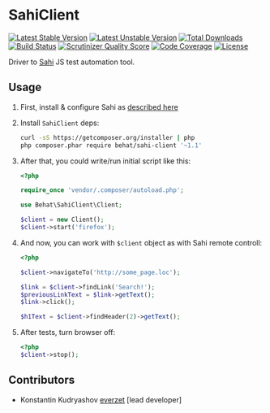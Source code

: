 SahiClient
==========

[![Latest Stable Version](https://poser.pugx.org/behat/sahi-client/v/stable.svg)](https://packagist.org/packages/behat/sahi-client)
[![Latest Unstable Version](https://poser.pugx.org/behat/sahi-client/v/unstable.svg)](https://packagist.org/packages/behat/sahi-client)
[![Total Downloads](https://poser.pugx.org/behat/sahi-client/downloads.svg)](https://packagist.org/packages/behat/sahi-client)
[![Build Status](https://travis-ci.org/Behat/SahiClient.svg)](https://travis-ci.org/Behat/SahiClient)
[![Scrutinizer Quality Score](https://scrutinizer-ci.com/g/Behat/SahiClient/badges/quality-score.png?s=fae7607302bf3b6134eb51f62ac7d4509269df78)](https://scrutinizer-ci.com/g/Behat/SahiClient/)
[![Code Coverage](https://scrutinizer-ci.com/g/Behat/SahiClient/badges/coverage.png?s=cefb14ee01d57bf0a6531e24e649ef944533884f)](https://scrutinizer-ci.com/g/Behat/SahiClient/)
[![License](https://poser.pugx.org/behat/sahi-client/license.svg)](https://packagist.org/packages/behat/sahi-client)

Driver to [Sahi](http://sahi.co.in/w/sahi) JS test automation tool.

Usage
-----

1. First, install & configure Sahi as [described here](http://sahi.co.in/w/using-sahi)
2. Install `SahiClient` deps:

    ``` bash
    curl -sS https://getcomposer.org/installer | php
    php composer.phar require behat/sahi-client '~1.1'
    ```

2. After that, you could write/run initial script like this:

    ``` php
    <?php

    require_once 'vendor/.composer/autoload.php';

    use Behat\SahiClient\Client;

    $client = new Client();
    $client->start('firefox');
    ```

3. And now, you can work with `$client` object as with Sahi remote controll:

    ``` php
    <?php

    $client->navigateTo('http://some_page.loc');

    $link = $client->findLink('Search!');
    $previousLinkText = $link->getText();
    $link->click();

    $h1Text = $client->findHeader(2)->getText();
    ```

4. After tests, turn browser off:

    ``` php
    <?php
    $client->stop();
    ```

Contributors
------------

* Konstantin Kudryashov [everzet](http://github.com/everzet) [lead developer]
